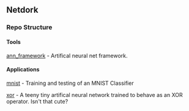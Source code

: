 ## Netdork 

### Repo Structure

#### Tools

[ann_framework](ann_framework) - Artifical neural net framework.

#### Applications

[mnist](mnist) - Training and testing of an MNIST Classifier

[xor](xor) - A teeny tiny artifical neural network trained to behave as an XOR operator. Isn't that cute?
  
